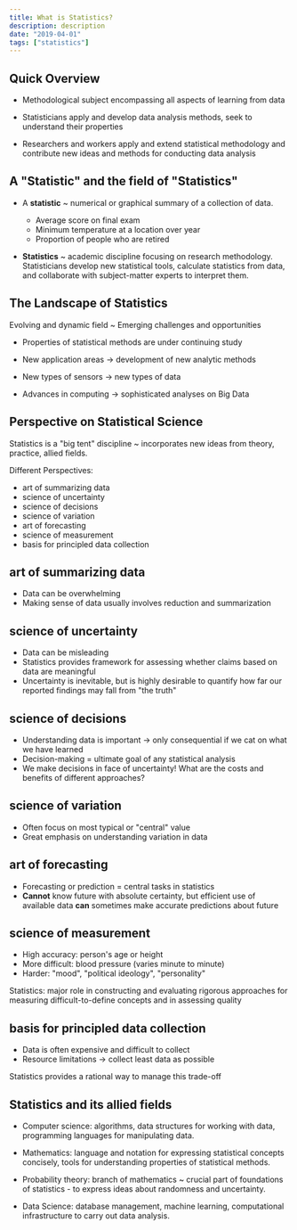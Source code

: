 ```yaml
---
title: What is Statistics?
description: description
date: "2019-04-01"
tags: ["statistics"]
---
```


## Quick Overview

- Methodological subject encompassing all aspects of learning from data

- Statisticians apply and develop data analysis methods, seek to understand their properties

- Researchers and workers apply and extend statistical methodology and contribute new ideas and methods for conducting data analysis

## A "Statistic" and the field of "Statistics"

- A **statistic** ~ numerical or graphical summary of a collection of data.

  - Average score on final exam
  - Minimum temperature at a location over year
  - Proportion of people who are retired

- **Statistics** ~ academic discipline focusing on research methodology. Statisticians develop new statistical tools, calculate statistics from data, and collaborate with subject-matter experts to interpret them.

## The Landscape of Statistics

Evolving and dynamic field ~ Emerging challenges and opportunities

- Properties of statistical methods are under continuing study

- New application areas -> development of new analytic methods

- New types of sensors -> new types of data

- Advances in computing -> sophisticated analyses on Big Data

## Perspective on Statistical Science

Statistics is a "big tent" discipline ~ incorporates new ideas from theory, practice, allied fields.

Different Perspectives:

- art of summarizing data
- science of uncertainty
- science of decisions
- science of variation
- art of forecasting
- science of measurement
- basis for principled data collection

## art of summarizing data

- Data can be overwhelming
- Making sense of data usually involves reduction and summarization

## science of uncertainty

- Data can be misleading
- Statistics provides framework for assessing whether claims based on data are meaningful
- Uncertainty is inevitable, but is highly desirable to quantify how far our reported findings may fall from "the truth"

## science of decisions

- Understanding data is important -> only consequential if we cat on what we have learned
- Decision-making = ultimate goal of any statistical analysis
- We make decisions in face of uncertainty! What are the costs and benefits of different approaches?

## science of variation

- Often focus on most typical or "central" value
- Great emphasis on understanding variation in data

## art of forecasting

- Forecasting or prediction = central tasks in statistics
- **Cannot** know future with absolute certainty, but efficient use of available data **can** sometimes make accurate predictions about future

## science of measurement

- High accuracy: person's age or height
- More difficult: blood pressure (varies minute to minute)
- Harder: "mood", "political ideology", "personality"

Statistics: major role in constructing and evaluating rigorous approaches for measuring difficult-to-define concepts and in assessing quality

## basis for principled data collection

- Data is often expensive and difficult to collect
- Resource limitations -> collect least data as possible

Statistics provides a rational way to manage this trade-off

## Statistics and its allied fields

- Computer science: algorithms, data structures for working with data, programming languages for manipulating data.

- Mathematics: language and notation for expressing statistical concepts concisely, tools for understanding properties of statistical methods.

- Probability theory: branch of mathematics ~ crucial part of foundations of statistics - to express ideas about randomness and uncertainty.

- Data Science: database management, machine learning, computational infrastructure to carry out data analysis.
